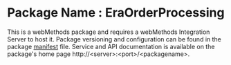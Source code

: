 # Package Name : EraOrderProcessing
This is a webMethods package and requires a webMethods Integration Server to host it. Package versioning and configuration can be found in the package [manifest](./EraOrderProcessing/manifest.v3) file. Service and API documentation is available on the package's home page http://&lt;server&gt;:&lt;port&gt;/&lt;packagename>.